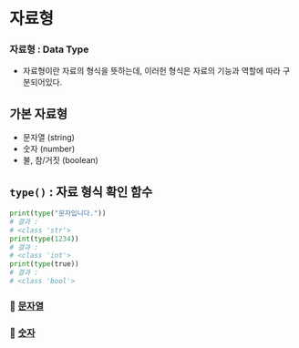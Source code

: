 # 자료형

### 자료형 : Data Type

- 자료형이란 자료의 형식을 뜻하는데, 이러헌 형식은 자료의 기능과 역할에 따라 구분되어있다.

## 가본 자료형

- 문자열 (string)
- 숫자 (number)
- 불, 참/거짓 (boolean)

## `type()` : 자료 형식 확인 함수

```python
print(type("문자입니다."))
# 결과 : 
# <class 'str'>
print(type(1234))
# 결과 : 
# <class 'int'>
print(type(true))
# 결과 : 
# <class 'bool'>
```

### 📌 [문자열](./string)
### 📌 [숫자]()